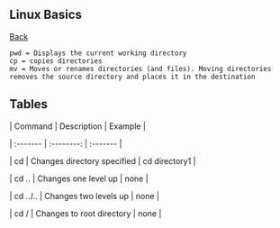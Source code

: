 ## Linux Basics
<a href="linux">Back</a>

```linux
pwd = Displays the current working directory
cp = copies directories
mv = Moves or renames directories (and files). Moving directories removes the source directory and places it in the destination
```

## Tables

| Command  | Description  | Example  |

| :------- | :--------: | :------- |

| cd | Changes directory specified | cd directory1 |

| cd .. | Changes one level up | none |

| cd ../.. | Changes two levels up | none |

| cd / | Changes to root directory | none |